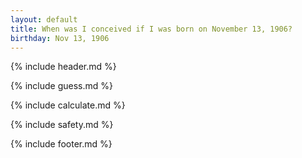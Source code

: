 ```yaml
---
layout: default
title: When was I conceived if I was born on November 13, 1906?
birthday: Nov 13, 1906
---
```


{% include header.md %}

{% include guess.md %}

{% include calculate.md %}

{% include safety.md %}

{% include footer.md %}



